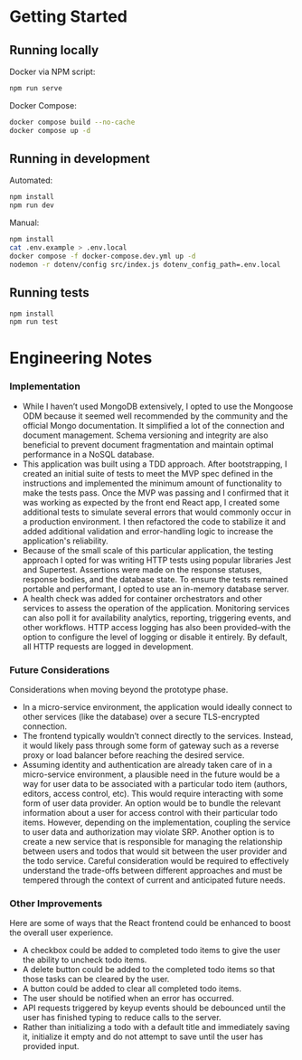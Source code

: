 # Getting Started
## Running locally
Docker via NPM script:
```bash
npm run serve
```
Docker Compose:
```bash
docker compose build --no-cache
docker compose up -d
```

## Running in development
Automated:
```bash
npm install
npm run dev
```

Manual:
```bash
npm install
cat .env.example > .env.local
docker compose -f docker-compose.dev.yml up -d
nodemon -r dotenv/config src/index.js dotenv_config_path=.env.local
```
## Running tests
```bash
npm install
npm run test
```
# Engineering Notes
### Implementation
- While I haven’t used MongoDB extensively, I opted to use the Mongoose ODM because it seemed well recommended by the community and the official Mongo documentation. It simplified a lot of the connection and document management. Schema versioning and integrity are also beneficial to prevent document fragmentation and maintain optimal performance in a NoSQL database.
- This application was built using a TDD approach. After bootstrapping, I created an initial suite of tests to meet the MVP spec defined in the instructions and implemented the minimum amount of functionality to make the tests pass. Once the MVP was passing and I confirmed that it was working as expected by the front end React app, I created some additional tests to simulate several errors that would commonly occur in a production environment. I then refactored the code to stabilize it and added additional validation and error-handling logic to increase the application's reliability.
- Because of the small scale of this particular application, the testing approach I opted for was writing HTTP tests using popular libraries Jest and Supertest. Assertions were made on the response statuses, response bodies, and the database state. To ensure the tests remained portable and performant, I opted to use an in-memory database server.
- A health check was added for container orchestrators and other services to assess the operation of the application. Monitoring services can also poll it for availability analytics, reporting, triggering events, and other workflows. HTTP access logging has also been provided–with the option to configure the level of logging or disable it entirely. By default, all HTTP requests are logged in development. 
### Future Considerations
Considerations when moving beyond the prototype phase.
- In a micro-service environment, the application would ideally connect to other services (like the database) over a secure TLS-encrypted connection.
- The frontend typically wouldn’t connect directly to the services. Instead, it would likely pass through some form of gateway such as a reverse proxy or load balancer before reaching the desired service.
- Assuming identity and authentication are already taken care of in a micro-service environment, a plausible need in the future would be a way for user data to be associated with a particular todo item (authors, editors, access control, etc). This would require interacting with some form of user data provider. An option would be to bundle the relevant information about a user for access control with their particular todo items. However, depending on the implementation, coupling the service to user data and authorization may violate SRP. Another option is to create a new service that is responsible for managing the relationship between users and todos that would sit between the user provider and the todo service. Careful consideration would be required to effectively understand the trade-offs between different approaches and must be tempered through the context of current and anticipated future needs.
### Other Improvements
Here are some of ways that the React frontend could be enhanced to boost the overall user experience.
- A checkbox could be added to completed todo items to give the user the ability to uncheck todo items.
- A delete button could be added to the completed todo items so that those tasks can be cleared by the user.
- A button could be added to clear all completed todo items.
- The user should be notified when an error has occurred.
- API requests triggered by keyup events should be debounced until the user has finished typing to reduce calls to the server.
- Rather than initializing a todo with a default title and immediately saving it, initialize it empty and do not attempt to save until the user has provided input.

